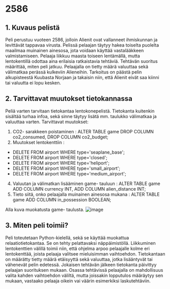 # 2586
## 1. Kuvaus pelistä
Peli perustuu vuoteen 2586, jolloin Alienit ovat vallanneet ihmiskunnan ja levittävät tappavaa virusta. Pelissä pelaajan täytyy hakea toiselta puolelta maailmaa muinainen ainesosa, jota voidaan käyttää vastalääkkeen valmistamiseen. Pelaaja liikkuu maasta toiseen lentämällä, mutta lentokentillä odottaa aina erilaisia ratkaistavia tehtäviä. Tehtävän suoritus määrittää, miten peli jatkuu. Pelaajalla on tietty määrä valuuttaa sekä välimatkaa perässä kulkeviin Alieneihin. Tarkoitus on päästä pelin alkupisteestä Kuubasta Norjaan ja takaisin niin, että Alienit eivät saa kiinni tai valuutta ei lopu kesken. 
## 2. Tarvittavat muutokset tietokannassa
Peliä varten tarvitaan tietokantaa lentokonepelistä. Tietokanta kuitenkin sisältää turhaa infoa, sekä  sinne täytyy lisätä mm. taulukko välimatkaa ja valuuttaa varten. 
Tarvittavat muutokset:
1. CO2- sarakkeen poistaminen : ALTER TABLE game DROP COLUMN co2_consumed, DROP COLUMN co2_budget;
2. Muutokset lentokenttiin :
* DELETE FROM airport WHERE type='seaplane_base';
* DELETE FROM airport WHERE type='closed';
* DELETE FROM airport WHERE type='heliport';
* DELETE FROM airport WHERE type='small_airport';
* DELETE FROM airport WHERE type='medium_airport';
4. Valuutan ja välimatkan lisääminen game- tauluun : ALTER TABLE game ADD COLUMN currency INT, ADD COLUMN alien_distance INT;
5. Tieto siitä, onko pelaajalla muinainen ainesosa mukana : ALTER TABLE game ADD COLUMN in_possession BOOLEAN;

Alla kuva muokatusta game- taulusta.
![image](https://github.com/seitamnn/MAAILMANLOPUNPELI/assets/156774906/7f4a5371-cbe0-4baf-a4bd-435a620117a7)

## 3. Miten peli toimii?
Peli toteutetaan Python-kielellä, sekä se käyttää muokattua relaatiotietokantaa. Se on tehty pelattavaksi näppäimistöllä.
Liikkuminen lentokenttien välillä toimii niin, että ohjelma arpoo pelaajalle kolme eri lentokenttää, joista pelaaja valitsee mieluisimman vaihtoehdon. 
Tietokantaan on määrätty tietty määrä etäisyyttä sekä valuuttaa, jotka lisääntyvät tai vähenevät pelin edetessä. Jokaisen tehtävän jälkeen tietokanta päivittyy pelaajan suorituksen mukaan. Osassa tehtävissä pelaajalla on mahdollisuus valita kahden vaihtoehdon väliltä, mutta joissakin lopputulos määräytyy sen mukaan, vastaako pelaaja oikein vai väärin esimerkiksi laskutehtäviin. 
